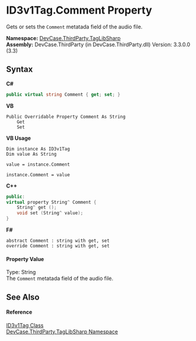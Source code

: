 # ID3v1Tag.Comment Property 
 

Gets or sets the `Comment` metatada field of the audio file.

**Namespace:**&nbsp;<a href="N_DevCase_ThirdParty_TagLibSharp">DevCase.ThirdParty.TagLibSharp</a><br />**Assembly:**&nbsp;DevCase.ThirdParty (in DevCase.ThirdParty.dll) Version: 3.3.0.0 (3.3)

## Syntax

**C#**<br />
``` C#
public virtual string Comment { get; set; }
```

**VB**<br />
``` VB
Public Overridable Property Comment As String
	Get
	Set
```

**VB Usage**<br />
``` VB Usage
Dim instance As ID3v1Tag
Dim value As String

value = instance.Comment

instance.Comment = value
```

**C++**<br />
``` C++
public:
virtual property String^ Comment {
	String^ get ();
	void set (String^ value);
}
```

**F#**<br />
``` F#
abstract Comment : string with get, set
override Comment : string with get, set
```


#### Property Value
Type: String<br />The `Comment` metatada field of the audio file.

## See Also


#### Reference
<a href="T_DevCase_ThirdParty_TagLibSharp_ID3v1Tag">ID3v1Tag Class</a><br /><a href="N_DevCase_ThirdParty_TagLibSharp">DevCase.ThirdParty.TagLibSharp Namespace</a><br />